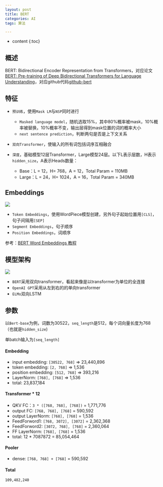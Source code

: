 ```yaml
---
layout: post
title: BERT
categories: AI
tags: 算法

---
```


* content
{:toc}
## 概述

BERT: Bidirectional Encoder Representation from Transformers，对应论文[BERT: Pre-training of Deep Bidirectional Transformers for Language Understanding](https://arxiv.org/pdf/1810.04805.pdf)，对应github代码[github-bert](https://github.com/google-research/bert)



<!--more-->



## 特征

* `预训练`，使用`Mask LM`与`NSP`同时进行
  * `Masked language model`，随机选取15%，其中80%概率被mask，10%概率被替换，10%概率不变，输出层得到mask位置的词的概率大小
  * `next sentence prediction`，判断两句是否是上下文关系

* `双向Transformer`，使输入的所有词包括词序互相融合
* `深度`，基础模型12层Transformer，Large模型24层。以下L表示层数，H表示`hidden_size`，A表示Heads数量：
  * Base：L = 12，H= 768，A = 12，Total Param = 110MB
  * Large：L = 24，H= 1024，A = 16，Total Param = 340MB



## Embeddings

![](https://harmonyhu.github.io/img/embedding.png)

* `Token Embeddings`，使用WordPiece模型创建，另外句子起始位置用`[CLS]`，句子间隔用`[SEP]`
* `Segment Embeddings`，句子顺序
* `Position Embeddings`，词顺序

参考：[BERT Word Embeddings 教程](https://blog.csdn.net/ningyanggege/article/details/104550613/?utm_medium=distribute.pc_relevant.none-task-blog-baidujs_title-0&spm=1001.2101.3001.4242)



## 模型架构

![](https://harmonyhu.github.io/img/bert.png)

* `BERT`采用双向transformer，看起来像是以transformer为单位的全连接
* `OpenAI GPT`采用从左到右的的单向transformer
* `ELMo`双向LSTM



## 参数

以`Bert-base`为例，词数为30522，`seq_length`是512，每个词向量长度为768（也就是`hidden_size`)

单batch输入为`[seq_length]`

#### Embedding

* input embedding: `[30522, 768]` =>  23,440,896
* token embedding: `[2, 768]` => 1,536
* position embedding: `[512, 768]` => 393,216
* LayerNorm: `[768], [768]` => 1,536
* total: 23,837,184

#### Transformer * 12

* QKV FC：`3 * ([768, 768], [768])` = 1,771,776
* output FC: `[768, 768], [768]` = 590,592
* output LayerNorm: `[768], [768]` = 1,536
* FeedForword1: `[768, 3072], [3072]` = 2,362,368
* FeedForword2: `[3072, 768], [768]` = 2,360,064
* FF LayerNorm: `[768], [768]` = 1,536
* total: 12 * 7087872 = 85,054,464

#### Pooler

* dense: `[768, 768] + [768]` = 590,592

#### Total

`109,482,240`



